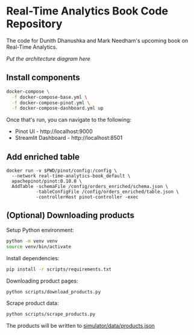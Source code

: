 # Real-Time Analytics Book Code Repository

The code for Dunith Dhanushka and Mark Needham's upcoming book on Real-Time Analytics.

*Put the architecture diagram here*

## Install components

```bash
docker-compose \
  -f docker-compose-base.yml \
  -f docker-compose-pinot.yml \
  -f docker-compose-dashboard.yml up
```

Once that's run, you can navigate to the following:

* Pinot UI - http://localhost:9000
* Streamlit Dashboard - http://localhost:8501


## Add enriched table

```
docker run -v $PWD/pinot/config:/config \
  --network real-time-analytics-book_default \
  apachepinot/pinot:0.10.0 \
  AddTable -schemaFile /config/orders_enriched/schema.json \
           -tableConfigFile /config/orders_enriched/table.json \
           -controllerHost pinot-controller -exec
```

## (Optional) Downloading products

Setup Python environment:

```bash
python -m venv venv
source venv/bin/activate
```

Install dependencies:

```bash
pip install -r scripts/requirements.txt
```

Downloading product pages:

```bash
python scripts/download_products.py
```

Scrape product data:

```bash
python scripts/scrape_products.py
```

The products will be written to [simulator/data/products.json](simulator/data/products.json)